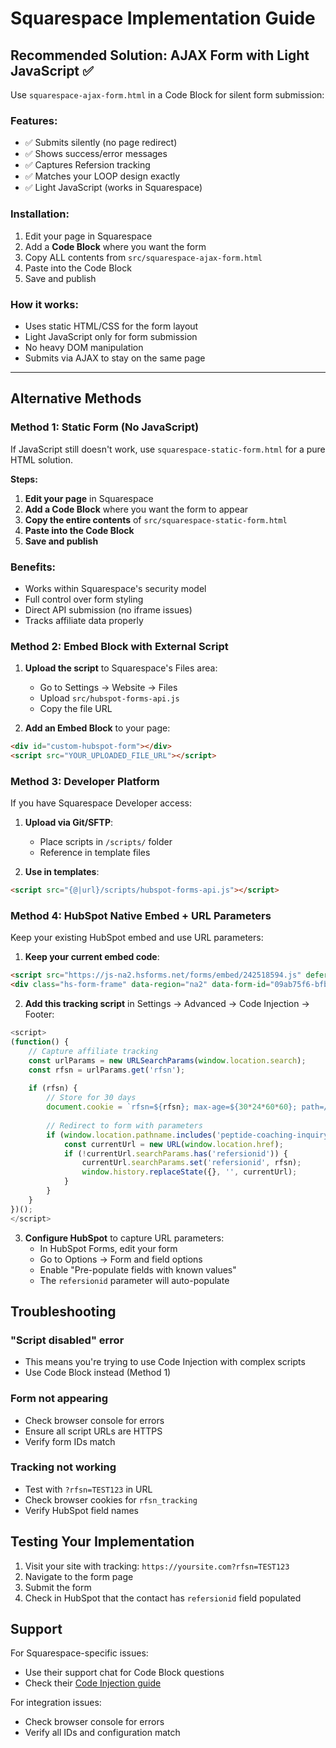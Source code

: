 # Squarespace Implementation Guide

## Recommended Solution: AJAX Form with Light JavaScript ✅

Use `squarespace-ajax-form.html` in a Code Block for silent form submission:

### Features:
- ✅ Submits silently (no page redirect)
- ✅ Shows success/error messages
- ✅ Captures Refersion tracking
- ✅ Matches your LOOP design exactly
- ✅ Light JavaScript (works in Squarespace)

### Installation:
1. Edit your page in Squarespace
2. Add a **Code Block** where you want the form
3. Copy ALL contents from `src/squarespace-ajax-form.html`
4. Paste into the Code Block
5. Save and publish

### How it works:
- Uses static HTML/CSS for the form layout
- Light JavaScript only for form submission
- No heavy DOM manipulation
- Submits via AJAX to stay on the same page

---

## Alternative Methods

### Method 1: Static Form (No JavaScript)

If JavaScript still doesn't work, use `squarespace-static-form.html` for a pure HTML solution.

**Steps:**

1. **Edit your page** in Squarespace
2. **Add a Code Block** where you want the form to appear
3. **Copy the entire contents** of `src/squarespace-static-form.html`
4. **Paste into the Code Block**
5. **Save and publish**

### Benefits:
- Works within Squarespace's security model
- Full control over form styling
- Direct API submission (no iframe issues)
- Tracks affiliate data properly

### Method 2: Embed Block with External Script

1. **Upload the script** to Squarespace's Files area:
   - Go to Settings → Website → Files
   - Upload `src/hubspot-forms-api.js`
   - Copy the file URL

2. **Add an Embed Block** to your page:
```html
<div id="custom-hubspot-form"></div>
<script src="YOUR_UPLOADED_FILE_URL"></script>
```

### Method 3: Developer Platform

If you have Squarespace Developer access:

1. **Upload via Git/SFTP**:
   - Place scripts in `/scripts/` folder
   - Reference in template files

2. **Use in templates**:
```html
<script src="{@|url}/scripts/hubspot-forms-api.js"></script>
```

### Method 4: HubSpot Native Embed + URL Parameters

Keep your existing HubSpot embed and use URL parameters:

1. **Keep your current embed code**:
```html
<script src="https://js-na2.hsforms.net/forms/embed/242518594.js" defer></script>
<div class="hs-form-frame" data-region="na2" data-form-id="09ab75f6-bfbc-4d1c-8761-9ff764b650ca" data-portal-id="242518594"></div>
```

2. **Add this tracking script** in Settings → Advanced → Code Injection → Footer:
```javascript
<script>
(function() {
    // Capture affiliate tracking
    const urlParams = new URLSearchParams(window.location.search);
    const rfsn = urlParams.get('rfsn');
    
    if (rfsn) {
        // Store for 30 days
        document.cookie = `rfsn=${rfsn}; max-age=${30*24*60*60}; path=/`;
        
        // Redirect to form with parameters
        if (window.location.pathname.includes('peptide-coaching-inquiry-page')) {
            const currentUrl = new URL(window.location.href);
            if (!currentUrl.searchParams.has('refersionid')) {
                currentUrl.searchParams.set('refersionid', rfsn);
                window.history.replaceState({}, '', currentUrl);
            }
        }
    }
})();
</script>
```

3. **Configure HubSpot** to capture URL parameters:
   - In HubSpot Forms, edit your form
   - Go to Options → Form and field options
   - Enable "Pre-populate fields with known values"
   - The `refersionid` parameter will auto-populate

## Troubleshooting

### "Script disabled" error
- This means you're trying to use Code Injection with complex scripts
- Use Code Block instead (Method 1)

### Form not appearing
- Check browser console for errors
- Ensure all script URLs are HTTPS
- Verify form IDs match

### Tracking not working
- Test with `?rfsn=TEST123` in URL
- Check browser cookies for `rfsn_tracking`
- Verify HubSpot field names

## Testing Your Implementation

1. Visit your site with tracking: `https://yoursite.com?rfsn=TEST123`
2. Navigate to the form page
3. Submit the form
4. Check in HubSpot that the contact has `refersionid` field populated

## Support

For Squarespace-specific issues:
- Use their support chat for Code Block questions
- Check their [Code Injection guide](https://support.squarespace.com/hc/en-us/articles/205815908)

For integration issues:
- Check browser console for errors
- Verify all IDs and configuration match